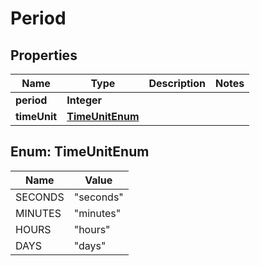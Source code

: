 
# Period

## Properties
Name | Type | Description | Notes
------------ | ------------- | ------------- | -------------
**period** | **Integer** |  | 
**timeUnit** | [**TimeUnitEnum**](#TimeUnitEnum) |  | 


<a name="TimeUnitEnum"></a>
## Enum: TimeUnitEnum
Name | Value
---- | -----
SECONDS | &quot;seconds&quot;
MINUTES | &quot;minutes&quot;
HOURS | &quot;hours&quot;
DAYS | &quot;days&quot;



